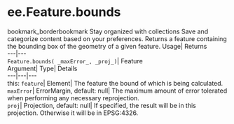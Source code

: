  
#  ee.Feature.bounds 
bookmark_borderbookmark Stay organized with collections  Save and categorize content based on your preferences.
Returns a feature containing the bounding box of the geometry of a given feature. 
Usage| Returns  
---|---  
`Feature.bounds( _maxError_, _proj_)`| Feature  
Argument| Type| Details  
---|---|---  
this: `feature`| Element| The feature the bound of which is being calculated.  
`maxError`| ErrorMargin, default: null| The maximum amount of error tolerated when performing any necessary reprojection.  
`proj`| Projection, default: null| If specified, the result will be in this projection. Otherwise it will be in EPSG:4326.  
